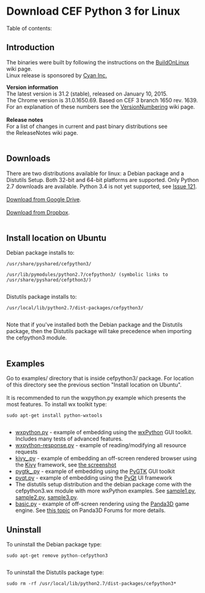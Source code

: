 # Download CEF Python 3 for Linux #

Table of contents:


## Introduction ##

The binaries were built by following the instructions on the [BuildOnLinux](BuildOnLinux.md) wiki page.<br>
Linux release is sponsored by <a href='http://www.cyaninc.com/'>Cyan Inc.</a>

<b>Version information</b><br>
The latest version is 31.2 (stable), released on January 10, 2015.<br>
The Chrome version is 31.0.1650.69. Based on CEF 3 branch 1650 rev. 1639.<br>
For an explanation of these numbers see the <a href='VersionNumbering.md'>VersionNumbering</a> wiki page.<br>
<br>
<b>Release notes</b><br>
For a list of changes in current and past binary distributions see<br>
the ReleaseNotes wiki page.<br>
<br>
<h2>Downloads</h2>

There are two distributions available for linux: a Debian package and a Distutils Setup. Both 32-bit and 64-bit platforms are supported. Only Python 2.7 downloads are available. Python 3.4 is not yet supported, see <a href='https://code.google.com/p/cefpython/issues/detail?id=121'>Issue 121</a>.<br>
<br>
<a href='https://drive.google.com/folderview?id=0B1di2XiBBfacOFpJb1dERGZSRnc&usp=drive_web#list'>Download from Google Drive</a>.<br>
<br>
<a href='https://www.dropbox.com/sh/zar95p27yznuiv1/AACjDpU4NGtPFC5I5sS1TI22a?dl=0'>Download from Dropbox</a>.<br>
<br>
<h2>Install location on Ubuntu</h2>

Debian package installs to:<br>
<pre><code>/usr/share/pyshared/cefpython3/<br>
/usr/lib/pymodules/python2.7/cefpython3/ (symbolic links to /usr/share/pyshared/cefpthon3/)<br>
</code></pre>

Distutils package installs to:<br>
<pre><code>/usr/local/lib/python2.7/dist-packages/cefpython3/<br>
</code></pre>

Note that if you've installed both the Debian package and the Distutils package, then the Distutils package will take precedence when importing the cefpython3 module.<br>
<br>
<h2>Examples</h2>

Go to examples/ directory that is inside cefpython3/ package. For location of this directory see the previous section "Install location on Ubuntu".<br>
<br>
It is recommended to run the wxpython.py example which presents the most features. To install wx toolkit type:<br>
<pre><code>sudo apt-get install python-wxtools<br>
</code></pre>

<ul><li><a href='https://code.google.com/p/cefpython/source/browse/cefpython/cef3/linux/binaries_64bit/wxpython.py'>wxpython.py</a> - example of embedding using the <a href='http://www.wxpython.org/'>wxPython</a> GUI toolkit. Includes many tests of advanced features.<br>
</li><li><a href='https://code.google.com/p/cefpython/source/browse/cefpython/cef3/linux/binaries_64bit/wxpython-response.py'>wxpython-response.py</a> - example of reading/modifying all resource requests<br>
</li><li><a href='https://code.google.com/p/cefpython/source/browse/cefpython/cef3/linux/binaries_64bit/kivy_.py'>kivy_.py</a> - example of embedding an off-screen rendered browser using the <a href='http://kivy.org/'>Kivy</a> framework, see <a href='Kivy.md'>the screenshot</a>
</li><li><a href='https://code.google.com/p/cefpython/source/browse/cefpython/cef3/linux/binaries_64bit/pygtk_.py'>pygtk_.py</a> - example of embedding using the <a href='http://www.pygtk.org/'>PyGTK</a> GUI toolkit<br>
</li><li><a href='https://code.google.com/p/cefpython/source/browse/cefpython/cef3/linux/binaries_64bit/pyqt.py'>pyqt.py</a> - example of embedding using the <a href='http://www.riverbankcomputing.co.uk/software/pyqt/intro'>PyQt</a> UI framework<br>
</li><li>The distutils setup distribution and the debian package come with the cefpython3.wx module with more wxPython examples. See <a href='https://code.google.com/p/cefpython/source/browse/cefpython/cef3/wx-subpackage/examples/sample1.py'>sample1.py</a>, <a href='https://code.google.com/p/cefpython/source/browse/cefpython/cef3/wx-subpackage/examples/sample2.py'>sample2.py</a>, <a href='https://code.google.com/p/cefpython/source/browse/cefpython/cef3/wx-subpackage/examples/sample3.py'>sample3.py</a>.<br>
</li><li><a href='https://gist.github.com/croxis/9789973'>basic.py</a> - example of off-screen rendering using the <a href='http://www.panda3d.org/'>Panda3D</a> game engine. See <a href='http://www.panda3d.org/forums/viewtopic.php?f=8&t=16861'>this topic</a> on Panda3D Forums for more details.</li></ul>

<h2>Uninstall</h2>

To uninstall the Debian package type:<br>
<pre><code>sudo apt-get remove python-cefpython3<br>
</code></pre>

To uninstall the Distutils package type:<br>
<pre><code>sudo rm -rf /usr/local/lib/python2.7/dist-packages/cefpython3*<br>
</code></pre>